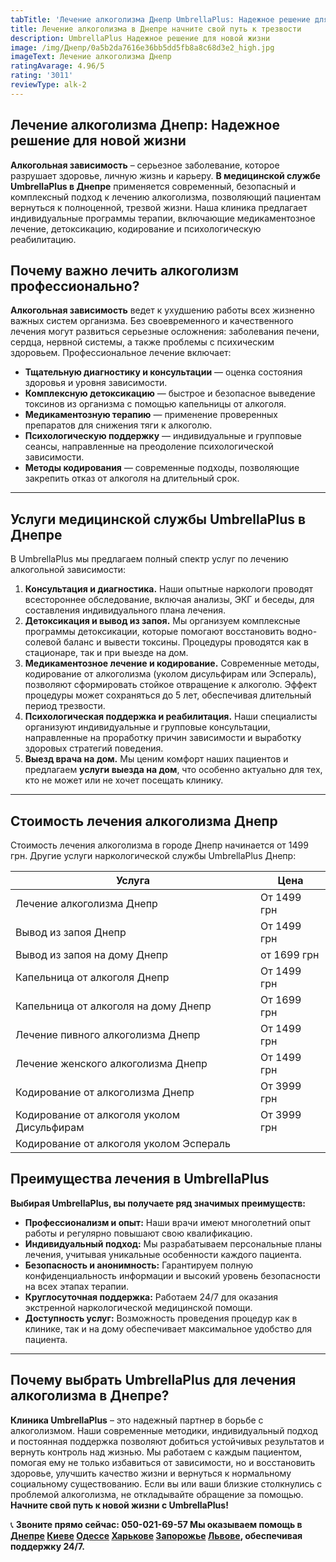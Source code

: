 ```yaml
---
tabTitle: 'Лечение алкоголизма Днепр UmbrellaPlus: Надежное решение для новой жизни'
title: Лечение алкоголизма в Днепре начните свой путь к трезвости
description: UmbrellaPlus Надежное решение для новой жизни
image: /img/Днепр/0a5b2da7616e36bb5dd5fb8a8c68d3e2_high.jpg
imageText: Лечение алкоголизма Днепр
ratingAvarage: 4.96/5
rating: '3011'
reviewType: alk-2
---
```


## Лечение алкоголизма Днепр: Надежное решение для новой жизни

**Алкогольная зависимость** – серьезное заболевание, которое разрушает здоровье, личную жизнь и карьеру. **В медицинской службе UmbrellaPlus в Днепре** применяется современный, безопасный и комплексный подход к лечению алкоголизма, позволяющий пациентам вернуться к полноценной, трезвой жизни. Наша клиника предлагает индивидуальные программы терапии, включающие медикаментозное лечение, детоксикацию, кодирование и психологическую реабилитацию.

## Почему важно лечить алкоголизм профессионально?

**Алкогольная зависимость** ведет к ухудшению работы всех жизненно важных систем организма. Без своевременного и качественного лечения могут развиться серьезные осложнения: заболевания печени, сердца, нервной системы, а также проблемы с психическим здоровьем. Профессиональное лечение включает:

* **Тщательную диагностику и консультации** — оценка состояния здоровья и уровня зависимости.
* **Комплексную детоксикацию** — быстрое и безопасное выведение токсинов из организма с помощью капельницы от алкоголя.
* **Медикаментозную терапию** — применение проверенных препаратов для снижения тяги к алкоголю.
* **Психологическую поддержку** — индивидуальные и групповые сеансы, направленные на преодоление психологической зависимости.
* **Методы кодирования** — современные подходы, позволяющие закрепить отказ от алкоголя на длительный срок.

***

## Услуги медицинской службы UmbrellaPlus в Днепре

В UmbrellaPlus мы предлагаем полный спектр услуг по лечению алкогольной зависимости:

1. **Консультация и диагностика.** Наши опытные наркологи проводят всестороннее обследование, включая анализы, ЭКГ и беседы, для составления индивидуального плана лечения.
2. **Детоксикация и вывод из запоя.** Мы организуем комплексные программы детоксикации, которые помогают восстановить водно-солевой баланс и вывести токсины. Процедуры проводятся как в стационаре, так и при выезде на дом.
3. **Медикаментозное лечение и кодирование.** Современные методы, кодирование от алкоголизма (уколом дисульфирам или Эспераль), позволяют сформировать стойкое отвращение к алкоголю. Эффект процедуры может сохраняться до 5 лет, обеспечивая длительный период трезвости.
4. **Психологическая поддержка и реабилитация.** Наши специалисты организуют индивидуальные и групповые консультации, направленные на проработку причин зависимости и выработку здоровых стратегий поведения.
5. **Выезд врача на дом.** Мы ценим комфорт наших пациентов и предлагаем **услуги выезда на дом**, что особенно актуально для тех, кто не может или не хочет посещать клинику.

***

## Стоимость лечения алкоголизма Днепр

Стоимость лечения алкоголизма в городе Днепр начинается от 1499 грн. Другие услуги наркологической службы UmbrellaPlus Днепр:

| Услуга                                     | Цена        |
| ------------------------------------------ | ----------- |
| Лечение алкоголизма Днепр                  | От 1499 грн |
| Вывод из запоя Днепр                       | От 1499 грн |
| Вывод из запоя на дому Днепр               | от 1699 грн |
| Капельница от алкоголя Днепр               | От 1499 грн |
| Капельница от алкоголя на дому Днепр       | От 1699 грн |
| Лечение пивного алкоголизма Днепр          | От 1499 грн |
| Лечение женского алкоголизма Днепр         | От 1499 грн |
| Кодирование от алкоголизма Днепр           | От 3999 грн |
| Кодирование от алкоголя уколом Дисульфирам | От 3999 грн |
| Кодирование от алкоголя уколом Эспераль    |             |

## Преимущества лечения в UmbrellaPlus

**Выбирая UmbrellaPlus, вы получаете ряд значимых преимуществ:**

* **Профессионализм и опыт:** Наши врачи имеют многолетний опыт работы и регулярно повышают свою квалификацию.
* **Индивидуальный подход:** Мы разрабатываем персональные планы лечения, учитывая уникальные особенности каждого пациента.
* **Безопасность и анонимность:** Гарантируем полную конфиденциальность информации и высокий уровень безопасности на всех этапах терапии.
* **Круглосуточная поддержка:** Работаем 24/7 для оказания экстренной наркологической медицинской помощи.
* **Доступность услуг:** Возможность проведения процедур как в клинике, так и на дому обеспечивает максимальное удобство для пациента.

***

## Почему выбрать UmbrellaPlus для лечения алкоголизма в Днепре?

**Клиника UmbrellaPlus** – это надежный партнер в борьбе с алкоголизмом. Наши современные методики, индивидуальный подход и постоянная поддержка позволяют добиться устойчивых результатов и вернуть контроль над жизнью. Мы работаем с каждым пациентом, помогая ему не только избавиться от зависимости, но и восстановить здоровье, улучшить качество жизни и вернуться к нормальному социальному существованию. Если вы или ваши близкие столкнулись с проблемой алкоголизма, не откладывайте обращение за помощью. **Начните свой путь к новой жизни с UmbrellaPlus!**

📞 **Звоните прямо сейчас: 050-021-69-57
Мы оказываем помощь в **[Днепре](https://umbrella-plus.com.ua/dnepr/) [Киеве](https://umbrella-plus.com.ua/kiev/) [Одессе](https://umbrella-plus.com.ua/lechenie-alc/) [Харькове](https://umbrella-plus.com.ua/kharkiv/) [Запорожье](https://umbrella-plus.com.ua/zaporozie/) [Львове](https://umbrella-plus.com.ua/lviv/)**, обеспечивая поддержку 24/7.**
